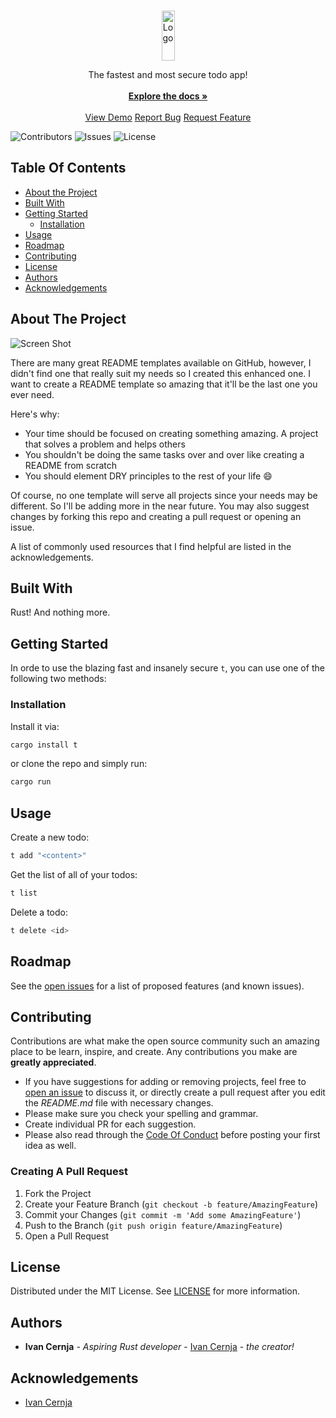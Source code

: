 <br/>
<p align="center">
  <a href="https://github.com/ivancernja/t">
    <img src="https://i.imgur.com/zETZHAE.png" alt="Logo" width="21" height="80">
  </a>

  <p align="center">
    The fastest and most secure todo app!
    <br/>
    <br/>
    <a href="https://github.com/ivancernja/t"><strong>Explore the docs »</strong></a>
    <br/>
    <br/>
    <a href="https://github.com/ivancernja/t">View Demo</a>
    <a href="https://github.com/ivancernja/t/issues">Report Bug</a>
    <a href="https://github.com/ivancernja/t/issues">Request Feature</a>
  </p>
</p>

![Contributors](https://img.shields.io/github/contributors/ivancernja/t?color=dark-green) ![Issues](https://img.shields.io/github/issues/ivancernja/t) ![License](https://img.shields.io/github/license/ivancernja/t) 

## Table Of Contents

* [About the Project](#about-the-project)
* [Built With](#built-with)
* [Getting Started](#getting-started)
  * [Installation](#installation)
* [Usage](#usage)
* [Roadmap](#roadmap)
* [Contributing](#contributing)
* [License](#license)
* [Authors](#authors)
* [Acknowledgements](#acknowledgements)

## About The Project

![Screen Shot](https://i.imgur.com/ufDlOKo.png)

There are many great README templates available on GitHub, however, I didn't find one that really suit my needs so I created this enhanced one. I want to create a README template so amazing that it'll be the last one you ever need.

Here's why:

* Your time should be focused on creating something amazing. A project that solves a problem and helps others
* You shouldn't be doing the same tasks over and over like creating a README from scratch
* You should element DRY principles to the rest of your life :smile:

Of course, no one template will serve all projects since your needs may be different. So I'll be adding more in the near future. You may also suggest changes by forking this repo and creating a pull request or opening an issue.

A list of commonly used resources that I find helpful are listed in the acknowledgements.

## Built With

Rust! And nothing more.

## Getting Started

In orde to use the blazing fast and insanely secure `t`, you can use one of the following two methods:

### Installation

Install it via:

```sh
cargo install t
```
or clone the repo and simply run:

```sh
cargo run
```

## Usage

Create a new todo:

```sh
t add "<content>"
```

Get the list of all of your todos:

```sh
t list
```

Delete a todo:

```sh
t delete <id>
```

## Roadmap

See the [open issues](https://github.com/ivancernja/t/issues) for a list of proposed features (and known issues).

## Contributing

Contributions are what make the open source community such an amazing place to be learn, inspire, and create. Any contributions you make are **greatly appreciated**.
* If you have suggestions for adding or removing projects, feel free to [open an issue](https://github.com/ivancernja/t/issues/new) to discuss it, or directly create a pull request after you edit the *README.md* file with necessary changes.
* Please make sure you check your spelling and grammar.
* Create individual PR for each suggestion.
* Please also read through the [Code Of Conduct](https://github.com/ivancernja/t/blob/main/CODE_OF_CONDUCT.md) before posting your first idea as well.

### Creating A Pull Request

1. Fork the Project
2. Create your Feature Branch (`git checkout -b feature/AmazingFeature`)
3. Commit your Changes (`git commit -m 'Add some AmazingFeature'`)
4. Push to the Branch (`git push origin feature/AmazingFeature`)
5. Open a Pull Request

## License

Distributed under the MIT License. See [LICENSE](https://github.com/ivancernja/t/blob/main/LICENSE.md) for more information.

## Authors

* **Ivan Cernja** - *Aspiring Rust developer* - [Ivan Cernja](https://github.com/ivancernja/) - *the creator!*

## Acknowledgements

* [Ivan Cernja](https://github.com/ivancernja/)
